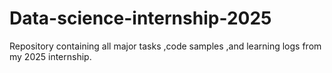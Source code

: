# Data-science-internship-2025
Repository containing all major tasks ,code samples ,and learning logs from my 2025 internship.
